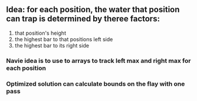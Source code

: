 ## Idea: for each position, the water that position can trap is determined by theree factors:
1. that position's height
2. the highest bar to that positions left side
3. the highest bar to its right side
### Navie idea is to use to arrays to track left max and right max for each position
### Optimized solution can calculate bounds on the flay with one pass